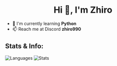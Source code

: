 <h1 align="center"> Hi 👋, I'm Zhiro </h1>

- 🔭 I'm currently learning **Python**
- 📫 Reach me at Discord **zhiro990**

<h2> Stats & Info: </h2>

<img src="https://github-readme-stats.vercel.app/api/top-langs?username=zhiro990&show_icons=true&locale=en&layout=compact&theme=github_dark" alt="Languages">
<img src="https://github-readme-stats.vercel.app/api?username=zhiro990&show_icons=true&locale=en&theme=github_dark" alt="Stats"/>
